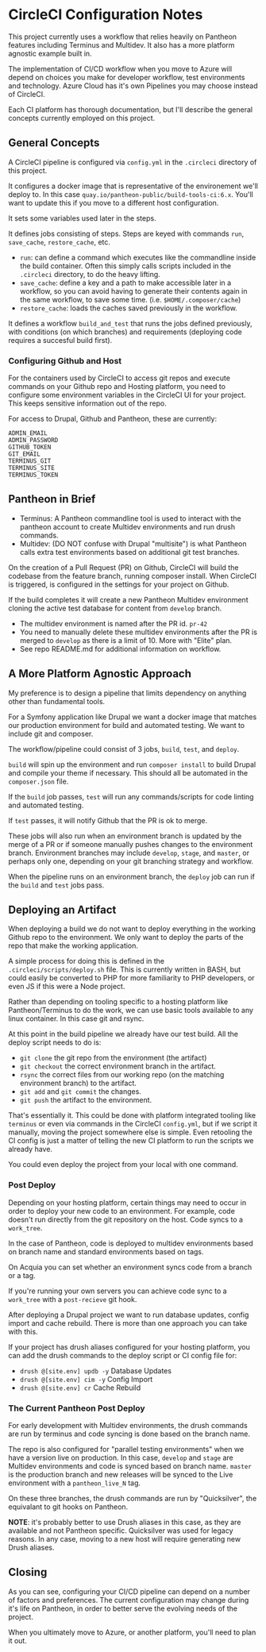 # CircleCI Configuration Notes

This project currently uses a workflow that relies heavily on Pantheon features including Terminus and Multidev. It also has a more platform agnostic example built in.

The implementation of CI/CD workflow when you move to Azure will depend on choices you make for developer workflow, test environments and technology. Azure Cloud has it's own Pipelines you may choose instead of CircleCI.

Each CI platform has thorough documentation, but I'll describe the general concepts currently employed on this project.

## General Concepts

A CircleCI pipeline is configured via `config.yml` in the `.circleci` directory of this project.

It configures a docker image that is representative of the environement we'll deploy to. In this case `quay.io/pantheon-public/build-tools-ci:6.x`. You'll want to update this if you move to a different host configuration.

It sets some variables used later in the steps.

It defines jobs consisting of steps. Steps are keyed with commands `run`, `save_cache`, `restore_cache`, etc.

 * `run`: can define a command which executes like the commandline inside the build container. Often this simply calls scripts included in the `.circleci` directory, to do the heavy lifting.
 * `save_cache`: define a key and a path to make accessible later in a workflow, so you can avoid having to generate their contents again in the same workflow, to save some time. (i.e. `$HOME/.composer/cache`)
 * `restore_cache`: loads the caches saved previously in the workflow.

It defines a workflow `build_and_test` that runs the jobs defined previously, with conditions (on which branches) and requirements (deploying code requires a succesful build first).

### Configuring Github and Host

For the containers used by CircleCI to access git repos and execute commands on your Github repo and Hosting platform, you need to configure some environment variables in the CircleCI UI for your project. This keeps sensitive information out of the repo.

For access to Drupal, Github and Pantheon, these are currently:
```
ADMIN_EMAIL
ADMIN_PASSWORD
GITHUB_TOKEN
GIT_EMAIL
TERMINUS_GIT
TERMINUS_SITE
TERMINUS_TOKEN
```

## Pantheon in Brief

* Terminus: A Pantheon commandline tool is used to interact with the pantheon account to create Multidev environments and run drush commands.
* Multidev: (DO NOT confuse with Drupal "multisite") is what Pantheon calls extra test environments based on additional git test branches.

On the creation of a Pull Request (PR) on Github, CircleCI will build the codebase from the feature branch, running composer install. When CircleCI is triggered, is configured in the settings for your project on Github.

If the build completes it will create a new Pantheon Multidev environment cloning the active test database for content from `develop` branch.

* The multidev environment is named after the PR id.  `pr-42`
* You need to manually delete these multidev environments after the PR is merged to `develop` as there is a limit of 10. More with "Elite" plan.
* See repo README.md for additional information on workflow.

## A More Platform Agnostic Approach

My preference is to design a pipeline that limits dependency on anything other than fundamental tools.

For a Symfony application like Drupal we want a docker image that matches our production environment for build and automated testing. We want to include git and composer.

The workflow/pipeline could consist of 3 jobs, `build`, `test`, and `deploy`.

`build` will spin up the environment and run `composer install` to build Drupal and compile your theme if necessary. This should all be automated in the `composer.json` file.

If the `build` job passes, `test` will run any commands/scripts for code linting and automated testing.

If `test` passes, it will notify Github that the PR is ok to merge.

These jobs will also run when an environment branch is updated by the merge of a PR or if someone manually pushes changes to the environment branch.  Environment branches may include `develop`, `stage`, and `master`, or perhaps only one, depending on your git branching strategy and workflow.

When the pipeline runs on an environment branch, the `deploy` job can run if the `build` and `test` jobs pass.

## Deploying an Artifact

When deploying a build we do not want to deploy everything in the working Github repo to the environment. We only want to deploy the parts of the repo that make the working application.

A simple process for doing this is defined in the `.circleci/scripts/deploy.sh` file. This is currently written in BASH, but could easily be converted to PHP for more familiarity to PHP developers, or even JS if this were a Node project.

Rather than depending on tooling specific to a hosting platform like Pantheon/Terminus to do the work, we can use basic tools available to any linux container. In this case git and rsync.

At this point in the build pipeline we already have our test build. All the deploy script needs to do is:

 * `git clone` the git repo from the environment (the artifact)
 * `git checkout` the correct environment branch in the artifact.
 * `rsync` the correct files from our working repo (on the matching environment branch) to the artifact.
 * `git add` and `git commit` the changes.
 * `git push` the artifact to the environment.

That's essentially it. This could be done with platform integrated tooling like `terminus` or even via commands in the CircleCI `config.yml`, but if we script it manually, moving the project somewhere else is simple. Even retooling the CI config is just a matter of telling the new CI platform to run the scripts we already have.

You could even deploy the project from your local with one command.

### Post Deploy

Depending on your hosting platform, certain things may need to occur in order to deploy your new code to an environment. For example, code doesn't run directly from the git repository on the host. Code syncs to a `work_tree`.

In the case of Pantheon, code is deployed to multidev environments based on branch name and standard environments based on tags.

On Acquia you can set whether an environment syncs code from a branch or a tag.

If you're running your own servers you can achieve code sync to a `work_tree` with a `post-recieve` git hook.

After deploying a Drupal project we want to run database updates, config import and cache rebuild. There is more than one approach you can take with this.

If your project has drush aliases configured for your hosting platform, you can add the drush commands to the deploy script or CI config file for:

 * `drush @[site.env] updb -y` Database Updates
 * `drush @[site.env] cim -y` Config Import
 * `drush @[site.env] cr` Cache Rebuild

### The Current Pantheon Post Deploy

For early development with Multidev environments, the drush commands are run by terminus and code syncing is done based on the branch name.

The repo is also configured for "parallel testing environments" when we have a version live on production. In this case, `develop` and `stage` are Multidev environments and code is synced based on branch name. `master` is the production branch and new releases will be synced to the Live environment with a `pantheon_live_N` tag.

On these three branches, the drush commands are run by "Quicksilver", the equivalant to git hooks on Pantheon.

**NOTE**: it's probably better to use Drush aliases in this case, as they are available and not Pantheon specific. Quicksilver was used for legacy reasons. In any case, moving to a new host will require generating new Drush aliases.

## Closing

As you can see, configuring your CI/CD pipeline can depend on a number of factors and preferences. The current configuration may change during it's life on Pantheon, in order to better serve the evolving needs of the project.

When you ultimately move to Azure, or another platform, you'll need to plan it out.

